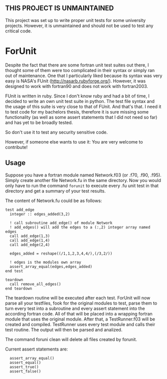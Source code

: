 ## THIS PROJECT IS UNMAINTAINED
This project was set up to write proper unit tests for some university projects. However, it is unmaintained and should not be used to test any critical code.

# ForUnit
Despite the fact that there are some fortran unit test suites out there, I thought some of them were too complicated in their syntax or simply ran out of maintenance. One that I particularly liked because its syntax was very easy is NASA's FUnit (http://nasarb.rubyforge.org/). However, it was designed to work with fortran90 and does not work with fortran2003. 

FUnit is written in ruby. Since I don't know ruby and had a bit of time, I decided to write an own unit test suite in python.
The test file syntax and the usage of this suite is very close to that of FUnit. 
And that's that. I need it to test code for my bachelors thesis, therefore it is sure missing some functionality (as well as some assert statements that I did not need so far) and has yet to be broadly tested. 

So don't use it to test any security sensitive code.

However, if someone else wants to use it: You are very welcome to contribute!

## Usage

Suppose you have a fortran module named Network.f03 (or .f70, .f90, .f95). Simply create another file Network.fu in the same directory. Now you would only have to run the command `forunit` to execute every .fu unit test in that directory and get a summary of your test results.

The content of Network.fu could be as follows:
```
test add_edge
  integer :: edges_added(3,2)
  
  ! call subroutine add_edge() of module Network
  ! add_edges() will add the edges to a (:,2) integer array named edges
  call add_edge(1,3)
  call add_edge(1,4)
  call add_edge(2,4)
  
  edges_added = reshape((/1,1,2,3,4,4/),(/3,2/))
  
  ! edges is the modules own array
  assert_array_equal(edges,edges_added)
end test

teardown
  call remove_all_edges()
end teardown
```
The teardown routine will be executed after each test. ForUnit will now parse all your testfiles, fook for the original modules to test, parse them to turn every test into a subroutine and every assert statement into the according fortran code. All of that will be placed into a wrapping fortran module that uses the original module. After that, a TestRunner.f03 will be created and compiled. TestRunner uses every test module and calls their test routine. The output will then be parsed and analized.

The command foruni clean will delete all files created by forunit.

Current assert statements are:
```
  assert_array_equal()
  assert_equal()
  assert_true()
  assert_false()
```
